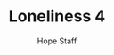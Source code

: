 ---
image: /assets/img/kl/kl_loneliness_4.png
title: Loneliness 4
number: 4
categories:
  - Meditations
  - Life
  - Loneliness
author: Hope Staff
notes: Loneliness 4
embed: >-
  <iframe style="border-radius:12px" src="https://open.spotify.com/embed/episode/49NmFRTF1WlPBt2lkyoRFr?utm_source=generator" width="100%" height="352" frameBorder="0" allowfullscreen="" allow="autoplay; clipboard-write; encrypted-media; fullscreen; picture-in-picture" loading="lazy"></iframe>
transcript: >-
  SOME LINES OF TEXT START HERE
---